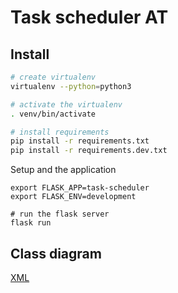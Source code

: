 # Task scheduler AT

## Install

```bash
# create virtualenv
virtualenv --python=python3

# activate the virtualenv
. venv/bin/activate

# install requirements
pip install -r requirements.txt
pip install -r requirements.dev.txt
```
Setup and the application
```
export FLASK_APP=task-scheduler
export FLASK_ENV=development

# run the flask server
flask run
```

## Class diagram

[XML](docs/task-manager.xml)
